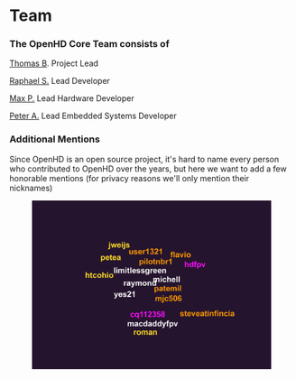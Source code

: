 # Team

### The OpenHD Core Team consists of

[Thomas B](mailto:thomas@openhdfpv.org). Project Lead

[Raphael S.](mailto:raphael@openhdfpv.org) Lead Developer

[Max P.](mailto:max@openhdfpv.org) Lead Hardware Developer

[Peter A.](mailto:pete@openhdfpv.org) Lead Embedded Systems Developer

### Additional Mentions

Since OpenHD is an open source project, it's hard to name every person who contributed to OpenHD over the years, but here we want to add a few honorable mentions (for privacy reasons we'll only mention their nicknames)

<figure><img src="../.gitbook/assets/wordcloud.png" alt=""><figcaption></figcaption></figure>
